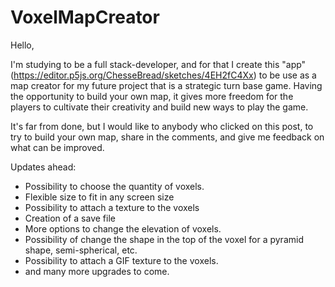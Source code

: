 # VoxelMapCreator
Hello,
 
   I'm studying to be a full stack-developer, and for that I create this "app" (https://editor.p5js.org/ChesseBread/sketches/4EH2fC4Xx) to be use as a map creator for my future project that is a strategic turn base game. 
Having the opportunity to build your own map, it gives more freedom for the players to cultivate their creativity and build new ways to play the game.

   It's far from done, but I would like to anybody who clicked on this post, to try to build your own map, share in the comments, and give me feedback on what can be improved. 

Updates ahead:

- Possibility to choose the quantity of voxels. 
- Flexible size to fit in any screen size
- Possibility to attach a texture to the voxels
- Creation of a save file
- More options to change the elevation of voxels.
- Possibility of change the shape in the top of the voxel for a pyramid shape, semi-spherical, etc.
- Possibility to attach a GIF texture to the voxels. 
- and many more upgrades to come. 
